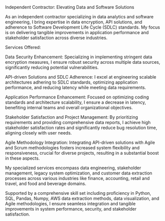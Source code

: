 Independent Contractor: Elevating Data and Software Solutions

As an independent contractor specializing in data analytics and software engineering, I bring expertise in data encryption, API solutions, and adherence to Software Development Life Cycle (SDLC) standards. My focus is on delivering tangible improvements in application performance and stakeholder satisfaction across diverse industries.

Services Offered:

Data Security Enhancement: Specializing in implementing stringent data encryption measures, I ensure robust security across multiple data sources, significantly reducing potential vulnerabilities.

API-driven Solutions and SDLC Adherence: I excel at engineering scalable architectures adhering to SDLC standards, optimizing application performance, and reducing latency while meeting data requirements.

Application Performance Enhancement: Focused on optimizing coding standards and architecture scalability, I ensure a decrease in latency, benefiting internal teams and overall organizational objectives.

Stakeholder Satisfaction and Project Management: By prioritizing requirements and providing comprehensive data reports, I achieve high stakeholder satisfaction rates and significantly reduce bug resolution time, aligning closely with user needs.

Agile Methodology Integration: Integrating API-driven solutions with Agile and Scrum methodologies fosters increased system flexibility and responsiveness, crucial for diverse projects, resulting in a substantial boost in these aspects.

My specialized services encompass data engineering, stakeholder management, legacy system optimization, and customer data extraction processes across various industries like finance, accounting, retail and travel, and food and beverage domains.

Supported by a comprehensive skill set including proficiency in Python, SQL, Pandas, Numpy, AWS data extraction methods, data visualization, and Agile methodologies, I ensure seamless integration and tangible improvements in system performance, security, and stakeholder satisfaction.
